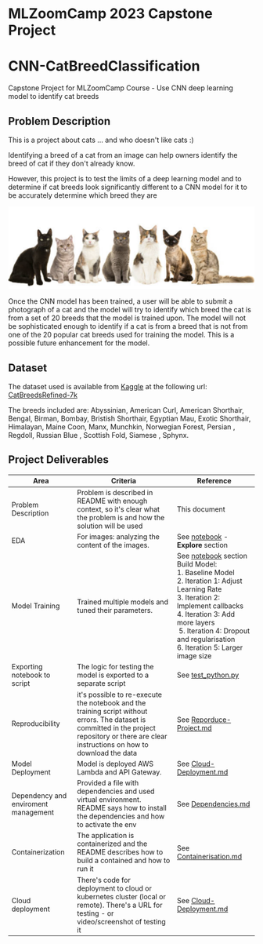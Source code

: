 # MLZoomCamp 2023 Capstone Project

# CNN-CatBreedClassification

Capstone Project for MLZoomCamp Course - Use CNN deep learning model to identify cat breeds

## Problem Description

This is a project about cats ... and who doesn't like cats :) 

Identifying a breed of a cat from an image can help owners identify the breed of cat if they don't already know. 

However, this project is to test the limits of a deep learning model and to determine if cat breeds look significantly different to a CNN model for it to be accurately determine which breed they are



![cat-breeds.png](cat-breeds.png)

Once the CNN model has been trained, a user will be able to submit a photograph of a cat and the model will try to identify which breed the cat is from a set of 20 breeds that the model is trained upon.
The model will not be sophisticated enough to identify if a cat is from a breed that is not from one of the 20 popular cat breeds used for training the model. This is a possible future enhancement for the model.

## Dataset

The dataset used is available from [Kaggle](www.kaggle.com) at the following url: [CatBreedsRefined-7k](https://www.kaggle.com/datasets/doctrinek/catbreedsrefined-7k)

The breeds included are:
Abyssinian, American Curl, American Shorthair, Bengal, Birman, Bombay, Bristish Shorthair,  Egyptian Mau, Exotic Shorthair, Himalayan, Maine Coon, Manx, Munchkin, Norwegian Forest,  Persian , Regdoll, Russian Blue , Scottish Fold, Siamese , Sphynx.

## Project Deliverables

| Area                                 | Criteria                                                                                                                                                                                        | Reference                                                                                                                                                                                                                                                                                                                                                        |
| ------------------------------------ | ----------------------------------------------------------------------------------------------------------------------------------------------------------------------------------------------- | ---------------------------------------------------------------------------------------------------------------------------------------------------------------------------------------------------------------------------------------------------------------------------------------------------------------------------------------------------------------- |
| Problem Description                  | Problem is described in README with enough context, so it's clear what the problem is and how the solution will be used                                                                         | This document                                                                                                                                                                                                                                                                                                                                                    |
| EDA                                  | For images: analyzing the content of the images.                                                                                                                                                | See [notebook](https://github.com/BuzzKanga/MLZoomCamp-CNN-CatBreedClassification/blob/main/notebook.ipynb) - **Explore** section                                                                                                                                                                                                                                |
| Model Training                       | Trained multiple models and tuned their parameters.                                                                                                                                             | See [notebook](https://github.com/BuzzKanga/MLZoomCamp-CNN-CatBreedClassification/blob/main/notebook.ipynb) section Build Model:<br> 1. Baseline Model<br> 2. Iteration 1: Adjust Learning Rate<br> 3. Iteration 2: Implement callbacks<br>4. Iteration 3: Add more layers <br> 5. Iteration 4: Dropout and regularisation <br>6. Iteration 5: Larger image size |
| Exporting notebook to script         | The logic for testing the model is exported to a separate script                                                                                                                                | See [test_python.py](https://github.com/BuzzKanga/MLZoomCamp-CNN-CatBreedClassification/blob/main/test_python.py)                                                                                                                                                                                                                                                |
| Reproducibility                      | it's possible to re-execute the notebook and the training script without errors. The dataset is committed in the project repository or there are clear instructions on how to download the data | See [Reporduce-Project.md](https://github.com/BuzzKanga/MLZoomcamp-2023-Mid-Term-Project/blob/main/Reproduce-Project.md)                                                                                                                                                                                                                                         |
| Model Deployment                     | Model is deployed AWS Lambda and API Gateway.                                                                                                                                                   | See [Cloud-Deployment.md](https://github.com/BuzzKanga/MLZoomcamp-2023-Mid-Term-Project/blob/main/Cloud-Deployment.md)                                                                                                                                                                                                                                           |
| Dependency and enviroment management | Provided a file with dependencies and used virtual environment. README says how to install the dependencies and how to activate the env                                                         | See [Dependencies.md](https://github.com/BuzzKanga/MLZoomcamp-2023-Mid-Term-Project/blob/main/Dependencies.md)                                                                                                                                                                                                                                                   |
| Containerization                     | The application is containerized and the README describes how to build a contained and how to run it                                                                                            | See [Containerisation.md](https://github.com/BuzzKanga/MLZoomcamp-2023-Mid-Term-Project/blob/main/Containerisation.md)                                                                                                                                                                                                                                           |
| Cloud deployment                     | There's code for deployment to cloud or kubernetes cluster (local or remote). There's a URL for testing - or video/screenshot of testing it                                                     | See [Cloud-Deployment.md](https://github.com/BuzzKanga/MLZoomcamp-2023-Mid-Term-Project/blob/main/Cloud-Deployment.md)                                                                                                                                                                                                                                           |
